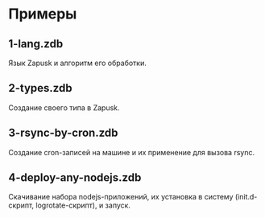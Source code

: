 # Примеры

## 1-lang.zdb
Язык Zapusk и алгоритм его обработки.

## 2-types.zdb
Создание своего типа в Zapusk.

## 3-rsync-by-cron.zdb
Создание cron-записей на машине и их применение для вызова rsync.

## 4-deploy-any-nodejs.zdb
Скачивание набора nodejs-приложений, их установка в систему (init.d-скрипт, logrotate-скрипт), и запуск.
